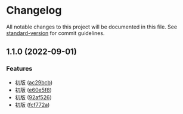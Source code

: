 # Changelog

All notable changes to this project will be documented in this file. See [standard-version](https://github.com/conventional-changelog/standard-version) for commit guidelines.

## 1.1.0 (2022-09-01)


### Features

* 初版 ([ac29bcb](https://github.com/huxuepeng999/dumi.github.io/commit/ac29bcb3bc5e2c2bef67912cbf36423e8b862963))
* 初版 ([e60e5f8](https://github.com/huxuepeng999/dumi.github.io/commit/e60e5f8a44ae9e2178519f7de0d8e6b95b235ddd))
* 初版 ([92af526](https://github.com/huxuepeng999/dumi.github.io/commit/92af526609736d87072201f9b2173a8ed930daf5))
* 初版 ([fcf772a](https://github.com/huxuepeng999/dumi.github.io/commit/fcf772ab975617f2d0e7d70e5701636884fd17be))
